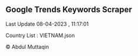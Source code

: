 

## Google Trends Keywords Scraper 
 
Last Update 08-04-2023 , 11:17:01

Country List :
VIETNAM.json



© Abdul Muttaqin 
